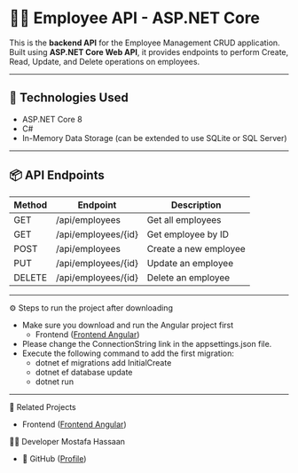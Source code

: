# 🧑‍💼 Employee API - ASP.NET Core

This is the **backend API** for the Employee Management CRUD application.  
Built using **ASP.NET Core Web API**, it provides endpoints to perform Create, Read, Update, and Delete operations on employees.

---

## 🔧 Technologies Used

- ASP.NET Core 8
- C#
- In-Memory Data Storage (can be extended to use SQLite or SQL Server)

---

## 📦 API Endpoints

| Method | Endpoint             | Description              |
|--------|----------------------|--------------------------|
| GET    | /api/employees       | Get all employees        |
| GET    | /api/employees/{id}  | Get employee by ID       |
| POST   | /api/employees       | Create a new employee    |
| PUT    | /api/employees/{id}  | Update an employee       |
| DELETE | /api/employees/{id}  | Delete an employee       |

---

⚙️ Steps to run the project after downloading
 - Make sure you download and run the Angular project first
   - Frontend ([Frontend Angular](https://github.com/MustafaHassaan/employee-crud-angular))
 - Please change the ConnectionString link in the appsettings.json file.
 - Execute the following command to add the first migration:
   - dotnet ef migrations add InitialCreate
   - dotnet ef database update
   - dotnet run
---

🔗 Related Projects
 - Frontend ([Frontend Angular](https://github.com/MustafaHassaan/employee-crud-angular))

🧑‍💻 Developer
Mostafa Hassaan
- 🔗 GitHub ([Profile](https://github.com/MustafaHassaan))
